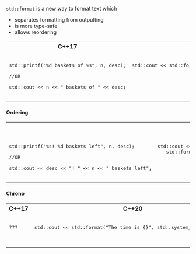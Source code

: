 `std::format` is a new way to format text which

- separates formatting from outputting
- is more type-safe
- allows reordering


<table>
<tr>
<th>
C++17
</th>
<th>
C++20
</th>
</tr>
<tr>
<td  valign="top">

<pre lang="cpp">

std::printf("%d baskets of %s", n, desc);

//OR

std::cout << n << " baskets of " << desc;
 
</pre>
</td>
<td  valign="top">

<pre lang="cpp">

std::cout << std::format("{} baskets of {}", n, desc);
 
</pre>
</td>
</tr>
</table>


#### Ordering


<table>
<tr>
<th>
<error>
</th>
<th>
Apples! 5 baskets left
</th>
</tr>
<tr>
<td  valign="top">

<pre lang="cpp">

std::printf("%s! %d baskets left", n, desc);

//OR

std::cout << desc << "! " << n << " baskets left";
 
</pre>
</td>
<td  valign="top">

<pre lang="cpp">

std::cout <<
   std::format("{1}! {0} baskets left", n, desc);
 
</pre>
</td>
</tr>
</table>

####  Chrono


<table>
<tr>
<th>
C++17
</th>
<th>
C++20
</th>
</tr>
<tr>
<td  valign="top">

<pre lang="cpp">

???

 
</pre>
</td>
<td  valign="top">

<pre lang="cpp">

std::cout << std::format("The time is {}", std::system_clock::now());
 
</pre>
</td>
</tr>
</table>

